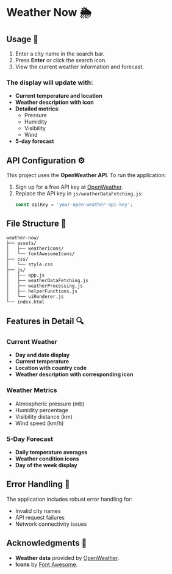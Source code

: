 # Weather Now 🌦️

## Usage 🚀
1. Enter a city name in the search bar.
2. Press **Enter** or click the search icon.
3. View the current weather information and forecast.

### The display will update with:
- **Current temperature and location**
- **Weather description with icon**
- **Detailed metrics**:
  - Pressure
  - Humidity
  - Visibility
  - Wind
- **5-day forecast**


## API Configuration ⚙️
This project uses the **OpenWeather API**. To run the application:
1. Sign up for a free API key at [OpenWeather](https://openweathermap.org/).
2. Replace the API key in `js/weatherDataFetching.js`:
   ```javascript
   const apiKey = 'your-open-weather-api-key';
   ```


## File Structure 📁
```plaintext
weather-now/
├── assets/
│   ├── weatherIcons/
│   └── fontAwesomeIcons/
├── css/
│   └── style.css
├── js/
│   ├── app.js
│   ├── weatherDataFetching.js
│   ├── weatherProcessing.js
│   ├── helperFunctions.js
│   └── uiRenderer.js
└── index.html
```


## Features in Detail 🔍

### Current Weather
- **Day and date display**
- **Current temperature**
- **Location with country code**
- **Weather description with corresponding icon**

### Weather Metrics
- Atmospheric pressure (mb)
- Humidity percentage
- Visibility distance (km)
- Wind speed (km/h)

### 5-Day Forecast
- **Daily temperature averages**
- **Weather condition icons**
- **Day of the week display**


## Error Handling 🚨
The application includes robust error handling for:
- Invalid city names
- API request failures
- Network connectivity issues


## Acknowledgments 🙏
- **Weather data** provided by [OpenWeather](https://openweathermap.org/).
- **Icons** by [Font Awesome](https://fontawesome.com/).
